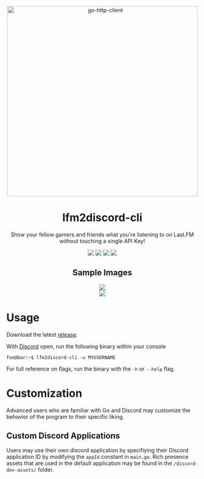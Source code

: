 <p align="center">
	<a href="https://last.fm/"><img alt="go-http-client" src="https://www.last.fm/static/images/lastfm_logo_facebook.15d8133be114.png" width="500"></a>
</p>

<h1 align="center">
  lfm2discord-cli
</h1>

<p align="center">
  Show your fellow gamers and friends what you're listening to on Last.FM without touching a single API Key!
</p>

<p align="center">
  <img src="https://img.shields.io/github/go-mod/go-version/lfm2discord/lfm2discord-cli">
  <img src="https://img.shields.io/github/workflow/status/lfm2discord/lfm2discord-cli/Go">
	<img src="https://img.shields.io/badge/Platforms-Windows%2C%20MacOS%2C%20Linux-orange">
  <img src="https://img.shields.io/github/license/lfm2discord/lfm2discord-cli">
</p>

<h2 align="center">
  Sample Images
</h2>
<p align="center">
  <img src="https://raw.githubusercontent.com/lfm2discord/lfm2discord-cli/master/github-assets/screenshot-1.png"><br>
  <img src="https://raw.githubusercontent.com/lfm2discord/lfm2discord-cli/master/github-assets/screenshot-2.png">
</p>

# Usage
Download the latest [release](https://github.com/lfm2discord/lfm2discord-cli/releases).

With [Discord](https://discord.com/) open, run the following binary within your console
```console
foo@bar:~$ lfm2discord-cli -u MYUSERNAME
```
For full reference on flags, run the binary with the `-h` or `--help` flag.
# Customization
Advanced users who are familiar with Go and Discord may customize the behavior of the program to their specific liking.
## Custom Discord Applications
Users may use their own discord application by specifiying their Discord application ID by modifying the `appId` constant in `main.go`. 
Rich presence assets that are used in the default application may be found in the `/discord-dev-assets/` folder.

